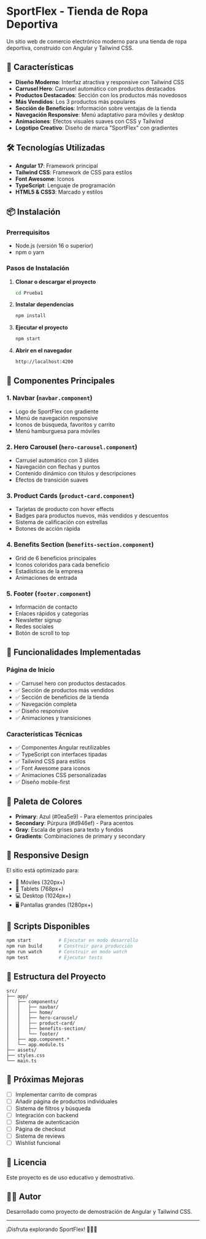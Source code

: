 # SportFlex - Tienda de Ropa Deportiva

Un sitio web de comercio electrónico moderno para una tienda de ropa deportiva, construido con Angular y Tailwind CSS.

## 🚀 Características

- **Diseño Moderno**: Interfaz atractiva y responsive con Tailwind CSS
- **Carrusel Hero**: Carrusel automático con productos destacados
- **Productos Destacados**: Sección con los productos más novedosos
- **Más Vendidos**: Los 3 productos más populares
- **Sección de Beneficios**: Información sobre ventajas de la tienda
- **Navegación Responsive**: Menú adaptativo para móviles y desktop
- **Animaciones**: Efectos visuales suaves con CSS y Tailwind
- **Logotipo Creativo**: Diseño de marca "SportFlex" con gradientes

## 🛠️ Tecnologías Utilizadas

- **Angular 17**: Framework principal
- **Tailwind CSS**: Framework de CSS para estilos
- **Font Awesome**: Iconos
- **TypeScript**: Lenguaje de programación
- **HTML5 & CSS3**: Marcado y estilos

## 📦 Instalación

### Prerrequisitos

- Node.js (versión 16 o superior)
- npm o yarn

### Pasos de Instalación

1. **Clonar o descargar el proyecto**
   ```bash
   cd Prueba1
   ```

2. **Instalar dependencias**
   ```bash
   npm install
   ```

3. **Ejecutar el proyecto**
   ```bash
   npm start
   ```

4. **Abrir en el navegador**
   ```
   http://localhost:4200
   ```

## 🎨 Componentes Principales

### 1. Navbar (`navbar.component`)
- Logo de SportFlex con gradiente
- Menú de navegación responsive
- Iconos de búsqueda, favoritos y carrito
- Menú hamburguesa para móviles

### 2. Hero Carousel (`hero-carousel.component`)
- Carrusel automático con 3 slides
- Navegación con flechas y puntos
- Contenido dinámico con títulos y descripciones
- Efectos de transición suaves

### 3. Product Cards (`product-card.component`)
- Tarjetas de producto con hover effects
- Badges para productos nuevos, más vendidos y descuentos
- Sistema de calificación con estrellas
- Botones de acción rápida

### 4. Benefits Section (`benefits-section.component`)
- Grid de 6 beneficios principales
- Iconos coloridos para cada beneficio
- Estadísticas de la empresa
- Animaciones de entrada

### 5. Footer (`footer.component`)
- Información de contacto
- Enlaces rápidos y categorías
- Newsletter signup
- Redes sociales
- Botón de scroll to top

## 🎯 Funcionalidades Implementadas

### Página de Inicio
- ✅ Carrusel hero con productos destacados
- ✅ Sección de productos más vendidos
- ✅ Sección de beneficios de la tienda
- ✅ Navegación completa
- ✅ Diseño responsive
- ✅ Animaciones y transiciones

### Características Técnicas
- ✅ Componentes Angular reutilizables
- ✅ TypeScript con interfaces tipadas
- ✅ Tailwind CSS para estilos
- ✅ Font Awesome para iconos
- ✅ Animaciones CSS personalizadas
- ✅ Diseño mobile-first

## 🎨 Paleta de Colores

- **Primary**: Azul (#0ea5e9) - Para elementos principales
- **Secondary**: Púrpura (#d946ef) - Para acentos
- **Gray**: Escala de grises para texto y fondos
- **Gradients**: Combinaciones de primary y secondary

## 📱 Responsive Design

El sitio está optimizado para:
- 📱 Móviles (320px+)
- 📱 Tablets (768px+)
- 💻 Desktop (1024px+)
- 🖥️ Pantallas grandes (1280px+)

## 🚀 Scripts Disponibles

```bash
npm start          # Ejecutar en modo desarrollo
npm run build      # Construir para producción
npm run watch      # Construir en modo watch
npm test           # Ejecutar tests
```

## 📁 Estructura del Proyecto

```
src/
├── app/
│   ├── components/
│   │   ├── navbar/
│   │   ├── home/
│   │   ├── hero-carousel/
│   │   ├── product-card/
│   │   ├── benefits-section/
│   │   └── footer/
│   ├── app.component.*
│   └── app.module.ts
├── assets/
├── styles.css
└── main.ts
```

## 🎯 Próximas Mejoras

- [ ] Implementar carrito de compras
- [ ] Añadir página de productos individuales
- [ ] Sistema de filtros y búsqueda
- [ ] Integración con backend
- [ ] Sistema de autenticación
- [ ] Página de checkout
- [ ] Sistema de reviews
- [ ] Wishlist funcional

## 📄 Licencia

Este proyecto es de uso educativo y demostrativo.

## 👨‍💻 Autor

Desarrollado como proyecto de demostración de Angular y Tailwind CSS.

---

¡Disfruta explorando SportFlex! 🏃‍♂️💪 
